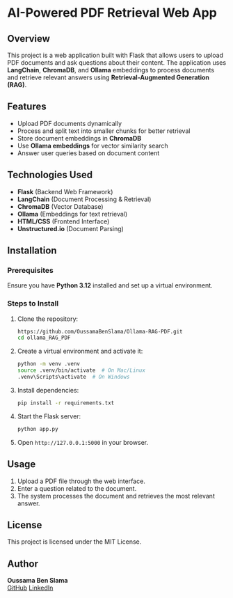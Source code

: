 # AI-Powered PDF Retrieval Web App

## Overview
This project is a web application built with Flask that allows users to upload PDF documents and ask questions about their content. The application uses **LangChain**, **ChromaDB**, and **Ollama** embeddings to process documents and retrieve relevant answers using **Retrieval-Augmented Generation (RAG)**.

## Features
- Upload PDF documents dynamically
- Process and split text into smaller chunks for better retrieval
- Store document embeddings in **ChromaDB**
- Use **Ollama embeddings** for vector similarity search
- Answer user queries based on document content

## Technologies Used
- **Flask** (Backend Web Framework)
- **LangChain** (Document Processing & Retrieval)
- **ChromaDB** (Vector Database)
- **Ollama** (Embeddings for text retrieval)
- **HTML/CSS** (Frontend Interface)
- **Unstructured.io** (Document Parsing)

## Installation
### Prerequisites
Ensure you have **Python 3.12** installed and set up a virtual environment.

### Steps to Install
1. Clone the repository:
   ```bash
   https://github.com/OussamaBenSlama/Ollama-RAG-PDF.git
   cd ollama_RAG_PDF
   ```
2. Create a virtual environment and activate it:
   ```bash
   python -m venv .venv
   source .venv/bin/activate  # On Mac/Linux
   .venv\Scripts\activate  # On Windows
   ```
3. Install dependencies:
   ```bash
   pip install -r requirements.txt
   ```
4. Start the Flask server:
   ```bash
   python app.py
   ```
5. Open `http://127.0.0.1:5000` in your browser.

## Usage
1. Upload a PDF file through the web interface.
2. Enter a question related to the document.
3. The system processes the document and retrieves the most relevant answer.

## License
This project is licensed under the MIT License.

## Author
**Oussama Ben Slama**  
[GitHub](https://github.com/OussamaBenSlama) 
[LinkedIn](https://www.linkedin.com/in/oussama-ben-slama/)

